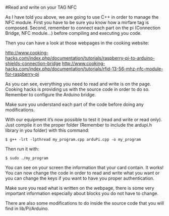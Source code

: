 #Read and write on your TAG NFC

As I have told you above, we are going to use C++ in order to manage the NFC module. 
First you have to be sure you know how a mirfare tag is composed. 
Second, remember to connect each part on the pi (Connection Bridge, NFC module...) before compiling and executing you code. 

Then you can have a look at those webpages in the cooking website: 

http://www.cooking-hacks.com/index.php/documentation/tutorials/raspberry-pi-to-arduino-shields-connection-bridge
http://www.cooking-hacks.com/index.php/documentation/tutorials/rfid-13-56-mhz-nfc-module-for-raspberry-pi

As you can see, everything you need to read and write is on the page. Cooking hacks is providing us with the source code in order to do so. Remember to configure the Arduino bridge.

Make sure you understand each part of the code before doing any modifications.

With our equipment it’s now possible to test it (read and write or read only). Just compile it on the proper folder (Remember to include the ardupi.h library in you folder) with this command:
```
$ g++ -lrt -lpthread my_program.cpp arduPi.cpp -o my_program
```

Then run it with:                   
```                     
$ sudo ./my_program
```

You can see on your screen the information that your card contain. It works!
You can now change the code in order to read and write what you want or you can change the keys if you want to have you proper authentication. 

Make sure you read what is written on the webpage, there is some very important information especially about blocks you do not have to change.

There are also some modifications to do inside the source code that you will find in lib/Pi/Arduino.
